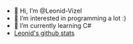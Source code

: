 - 👋 Hi, I’m @Leonid-Vizel
- 👀 I’m interested in programming a lot :)
- 🌱 I’m currently learning C#
- [Leonid's github stats](https://github-readme-stats.vercel.app/api?username=Leonid-Vizel)
